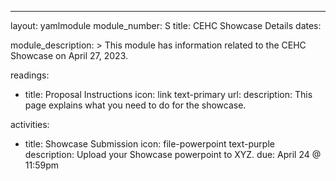 ---
layout: yamlmodule
module_number: S
title: CEHC Showcase Details
dates:

module_description: >
  This module has information related to the CEHC Showcase on April 27, 2023.

readings:
  - title: Proposal Instructions
    icon: link text-primary
    url:
    description: This page explains what you need to do for the showcase.


activities:
  - title: Showcase Submission
    icon: file-powerpoint text-purple
    description: Upload your Showcase powerpoint to XYZ.
    due: April 24 @ 11:59pm
